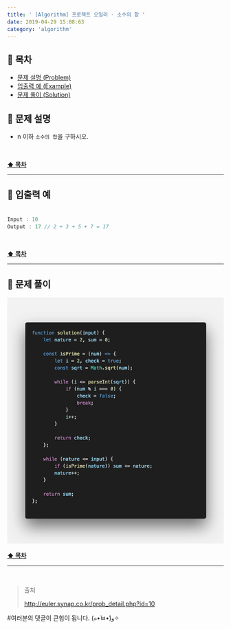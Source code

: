 ```yaml
---
title: ' [Algorithm] 프로젝트 오일러 - 소수의 합 '
date: 2019-04-29 15:08:63
category: 'algorithm'
---
```


## **💎 목차**
  * [문제 설명 (Problem)](#-문제-설명)
  * [입출력 예 (Example)](#-입출력-예)
  * [문제 풀이 (Solution)](#-문제-풀이)

## **📕 문제 설명**

- n 이하 `소수의 합`을 구하시오.

<br />

**[⬆ 목차](#-목차)**

---

## **📙 입출력 예**

```js

Input : 10
Output : 17 // 2 + 3 + 5 + 7 = 17

```

<br />

**[⬆ 목차](#-목차)**

---

## **📘 문제 풀이**

![](../../../assets/algorithm/euler/euler.10.solution.png)
<br />

**[⬆ 목차](#-목차)**

---

<br />

> 출처
>
> <a href="http://euler.synap.co.kr/prob_detail.php?id=10" target="_blank">http://euler.synap.co.kr/prob_detail.php?id=10</a>

#여러분의 댓글이 큰힘이 됩니다. (๑•̀ㅂ•́)و✧
